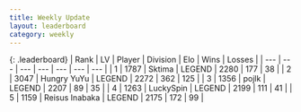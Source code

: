```yaml
---
title: Weekly Update
layout: leaderboard
category: weekly
---
```


{: .leaderboard}
| Rank | LV | Player | Division | Elo | Wins | Losses |
| --- | --- | --- | --- | --- | --- | --- |
| <span data-change="0">1</span> | 1787 | <span title="ID: 353063">Sktima</span> | LEGEND | <span data-change="0">2280</span> | <span data-change="0">177</span> | <span data-change="0">38</span> |
| <span data-change="0">2</span> | 3047 | <span title="ID: 164871">Hungry YuYu</span> | LEGEND | <span data-change="93">2272</span> | <span data-change="95">362</span> | <span data-change="30">125</span> |
| <span data-change="5">3</span> | 1356 | <span title="ID: 4783">pojlk</span> | LEGEND | <span data-change="84">2207</span> | <span data-change="32">89</span> | <span data-change="10">35</span> |
| <span data-change="1">4</span> | 1263 | <span title="ID: 498412">LuckySpin</span> | LEGEND | <span data-change="56">2199</span> | <span data-change="32">111</span> | <span data-change="9">41</span> |
| <span data-change="6">5</span> | 1159 | <span title="ID: 451068">Reisus Inabaka</span> | LEGEND | <span data-change="72">2175</span> | <span data-change="61">172</span> | <span data-change="24">99</span> |